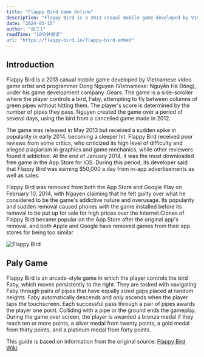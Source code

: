 ```yaml
---
title: "Flappy Bird Game Online"
description: "Flappy Bird is a 2013 casual mobile game developed by Vietnamese video game artist and programmer Dong Nguyen (Vietnamese: Nguyễn Hà Đông), under his game development company .Gears. The game is a side-scroller where the player controls a bird, Faby, attempting to fly between columns of green pipes without hitting them. The player's score is determined by the number of pipes they pass. Nguyen created the game over a period of several days, using the bird from a cancelled game made in 2012."
date: "2024-03-15"
author: "张三1"
readTime: "10分钟阅读"
url: "https://flappy-bird.io/flappy-bird.embed"
---
```


## Introduction

Flappy Bird is a 2013 casual mobile game developed by Vietnamese video game artist and programmer Dong Nguyen (Vietnamese: Nguyễn Hà Đông), under his game development company .Gears. The game is a side-scroller where the player controls a bird, Faby, attempting to fly between columns of green pipes without hitting them. The player's score is determined by the number of pipes they pass. Nguyen created the game over a period of several days, using the bird from a cancelled game made in 2012.

The game was released in May 2013 but received a sudden spike in popularity in early 2014, becoming a sleeper hit. Flappy Bird received poor reviews from some critics, who criticized its high level of difficulty and alleged plagiarism in graphics and game mechanics, while other reviewers found it addictive. At the end of January 2014, it was the most downloaded free game in the App Store for iOS. During this period, its developer said that Flappy Bird was earning $50,000 a day from in-app advertisements as well as sales.

Flappy Bird was removed from both the App Store and Google Play on February 10, 2014, with Nguyen claiming that he felt guilty over what he considered to be the game's addictive nature and overusage. Its popularity and sudden removal caused phones with the game installed before its removal to be put up for sale for high prices over the Internet.Clones of Flappy Bird became popular on the App Store after the original app's removal, and both Apple and Google have removed games from their app stores for being too similar

![Flappy Bird](https://pic4.zhimg.com/v2-5dc1469c760ee710954ed60a3d36c02d_1440w.jpg)

## Paly Game

Flappy Bird is an arcade-style game in which the player controls the bird Faby, which moves persistently to the right. They are tasked with navigating Faby through pairs of pipes that have equally sized gaps placed at random heights. Faby automatically descends and only ascends when the player taps the touchscreen. Each successful pass through a pair of pipes awards the player one point. Colliding with a pipe or the ground ends the gameplay. During the game over screen, the player is awarded a bronze medal if they reach ten or more points, a silver medal from twenty points, a gold medal from thirty points, and a platinum medal from forty points.

This guide is based on information from the original source: [Flappy Bird Wiki](https://en.wikipedia.org/wiki/Flappy_Bird).